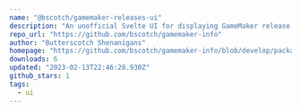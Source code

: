 ```yaml
---
name: "@bscotch/gamemaker-releases-ui"
description: "An unofficial Svelte UI for displaying GameMaker release change logs."
repo_url: "https://github.com/bscotch/gamemaker-info"
author: "Butterscotch Shenanigans"
homepage: "https://github.com/bscotch/gamemaker-info/blob/develop/packages/releases-ui/README.md"
downloads: 6
updated: "2023-02-13T22:46:28.930Z"
github_stars: 1
tags: 
  - ui
---
```

